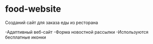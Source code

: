 # food-website
Созданий сайт для заказа еды из ресторана

-Адаптивный веб-сайт
-Форма новостной рассылки 
-Используются бесплатные иконки 
